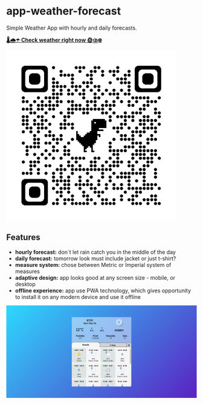 # app-weather-forecast
Simple Weather App with hourly and daily forecasts.

**[🌡️🌧️☂️ Check weather right now 🌞⛈️❄️](https://app-weather-forecast.up.railway.app/)**

![qrcode](https://raw.githubusercontent.com/Shmobeny/app-weather-forecast/main/qrcode.png "Take this app with you ^_^")

## Features
- **hourly forecast:** don`t let rain catch you in the middle of the day
- **daily forecast:** tomorrow look must include jacket or just t-shirt?
- **measure system:** chose between Metric or Imperial system of measures
- **adaptive design:** app looks good at any screen size - mobile, or desktop
- **offline experience:** app use PWA technology, which gives opportunity to install it on any modern device and use it offline

![App screenshot](https://raw.githubusercontent.com/Shmobeny/app-weather-forecast/main/app-screenshot.png "This is how app looks on my desktop ;)")
